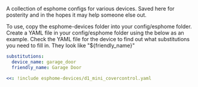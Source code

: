 A collection of esphome configs for various devices. Saved here for posterity and in the hopes it may help someone else out.

To use, copy the esphome-devices folder into your config/esphome folder. Create a YAML file in your config/esphome folder using the below as an example.
Check the YAML file for the device to find out what substitutions you need to fill in. They look like "${friendly_name}"

```yaml
substitutions:
  device_name: garage_door
  friendly_name: Garage Door

<<: !include esphome-devices/d1_mini_covercontrol.yaml
```
